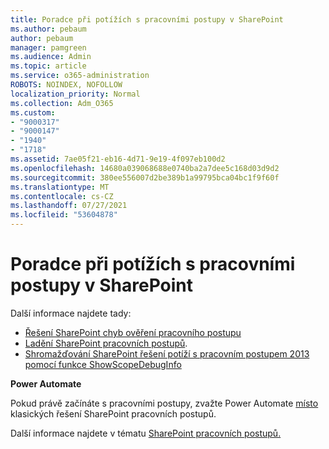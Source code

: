 ```yaml
---
title: Poradce při potížích s pracovními postupy v SharePoint
ms.author: pebaum
author: pebaum
manager: pamgreen
ms.audience: Admin
ms.topic: article
ms.service: o365-administration
ROBOTS: NOINDEX, NOFOLLOW
localization_priority: Normal
ms.collection: Adm_O365
ms.custom:
- "9000317"
- "9000147"
- "1940"
- "1718"
ms.assetid: 7ae05f21-eb16-4d71-9e19-4f097eb100d2
ms.openlocfilehash: 14680a039068688e0740ba2a7dee5c168d03d9d2
ms.sourcegitcommit: 380ee556007d2be389b1a99795bca04bc1f9f60f
ms.translationtype: MT
ms.contentlocale: cs-CZ
ms.lasthandoff: 07/27/2021
ms.locfileid: "53604878"
---
```

# <a name="troubleshoot-workflows-in-sharepoint"></a>Poradce při potížích s pracovními postupy v SharePoint

Další informace najdete tady:

- [Řešení SharePoint chyb ověření pracovního postupu](/sharepoint/dev/general-development/troubleshooting-sharepoint-server-workflow-validation-errors-in-visio)
- [Ladění SharePoint pracovních postupů](/sharepoint/dev/general-development/debugging-sharepoint-server-workflows).
- [Shromažďování SharePoint řešení potíží s pracovním postupem 2013 pomocí funkce ShowScopeDebugInfo](/sharepoint/troubleshoot/workflows/gather-workflow-data)

**Power Automate**

Pokud právě začínáte s pracovními postupy, zvažte Power Automate [místo](/power-automate/modern-approvals) klasických řešení SharePoint pracovních postupů.

Další informace najdete v tématu [SharePoint pracovních postupů.](/alchemyinsights/sharepoint-workflows-retiring)
